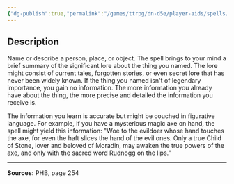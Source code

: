 ```yaml
---
{"dg-publish":true,"permalink":"/games/ttrpg/dn-d5e/player-aids/spells/level-5/legend-lore/","tags":["ttrpg/dnd/5e","verbal","somatic","material","spell"],"noteIcon":""}
---
```



## Description
Name or describe a person, place, or object.
The spell brings to your mind a brief summary of the significant lore about the thing you named.
The lore might consist of current tales, forgotten stories, or even secret lore that has never been widely known.
If the thing you named isn't of legendary importance, you gain no information.
The more information you already have about the thing, the more precise and detailed the information you receive is.

The information you learn is accurate but might be couched in figurative language.
For example, if you have a mysterious magic axe on hand, the spell might yield this information: "Woe to the evildoer whose hand touches the axe, for even the haft slices the hand of the evil ones.
Only a true Child of Stone, lover and beloved of Moradin, may awaken the true powers of the axe, and only with the sacred word Rudnogg on the lips."

---

**Sources:** PHB, page 254
